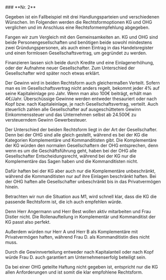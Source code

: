 \### \*\*Nr. 2\*\*



Gegeben ist ein Fallbeispiel mit drei Handlungsparteien und verschiedenen Wünschen. Im Folgenden werden die Rechtsformoptionen KG und OHG verglichen und im Anschluss eine Rechtsformempfehlung abgegeben.



Fangen wir zum Vergleich mit den Gemeinsamkeiten an. KG und OHG sind beide Personengesellschaften und benötigen beide sowohl mindestens zwei Gründungspersonen, als auch einen Eintrag in das Handelsregister und einen formlosen Gesellschaftsvertrag, um gegründet zu werden.

Finanzieren lassen sich beide durch Kredite und eine Einlagenerhöhung, oder der Aufnahme neuer Gesellschafter. Zum Unterschied der Gesellschafter wird später noch etwas erklärt.



Der Gewinn wird in beiden Rechtsform auch gleichermaßen Verteilt. Sofern man es im Gesellschaftsvertrag nicht anders regelt, bekommt jeder 4% auf seine Kapitaleinlage pro Jahr. Wenn man also 100€ beiträgt, erhält man 4€/Jahr. Überschüssige Gewinne werden entweder thesauriert oder nach Kopf bzw. nach Kapitaleinlage, je nach Gesellschaftsvertrag, verteilt. Auch steuerlich zahlen alle Gesellschafter auf ausgeschüttetem Gewinn Einkommenssteuer und das Unternehmen selbst ab 24.500€ zu versteuerndem Gewinn Gewerbesteuer.



Der Unterschied der beiden Rechtsform liegt in der Art der Gesellschafter. Denn bei der OHG sind alle gleich gestellt, während es bei der KG die Kategorien Komplementäre und Kommanditisten gibt. Die Komplementäre der KG würden den normalen Gesellschaftern der OHG entsprechen, denn wenn es um die Geschäftsführung geht, haben bei der OHG alle Gesellschafter Entscheidungsrecht, während bei der KG nur die Komplementäre das Sagen haben und die Kommanditisten nicht.

Dafür haften bei der KG aber auch nur die Komplementäre unbeschränkt, während die Kommanditisten nur auf ihre Einlagen beschränkt haften. Bei der OHG haften alle Gesellschafter unbeschränkt bis in das Privatvermögen hinein.



Betrachten wir nun die Situation aus M1, wird schnell klar, dass die KG die passende Rechtsform ist, die ich auch empfehlen würde.

Denn Herr Angermann und Herr Best wollen aktiv mitarbeiten und Frau Distler nicht. Die Rollenaufteilung in Komplementär und Kommanditist der KG passt also perfekt.

Außerdem würden nur Herr A und Herr B als Komplementäre mit Privatvermögen haften, während Frau D. als Kommanditistin dies nicht muss.

Durch die Gewinnverteilung entweder nach Kapitalanteil oder nach Kopf würde Frau D. auch garantiert am Unternehmenserfolg beteiligt sein.

Da bei einer OHG geteilte Haftung nicht gegeben ist, entspricht nur die KG allen Anforderungen und ist somit die klar empfohlene Rechtsform.

